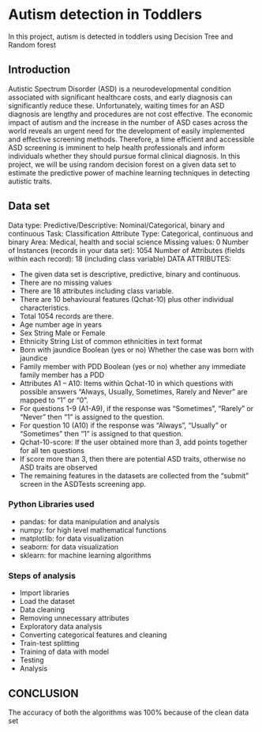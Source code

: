 # Autism detection in Toddlers

In this project, autism is detected in toddlers using Decision Tree and Random forest

## Introduction

Autistic Spectrum Disorder (ASD) is a neurodevelopmental condition associated with significant healthcare costs, and early diagnosis can significantly reduce these. Unfortunately, waiting times for an ASD diagnosis are lengthy and procedures are not cost effective. The economic impact of autism and the increase in the number of ASD cases across the world reveals an urgent need for the development of easily implemented and effective screening methods. Therefore, a time efficient and accessible ASD screening is imminent to help
health professionals and inform individuals whether they should pursue formal clinical diagnosis. In this project, we will be using random decision forest on a given data set to estimate the predictive power of machine learning techniques in detecting autistic traits.

## Data set
Data type: Predictive/Descriptive: Nominal/Categorical, binary
and continuous
Task: Classification
Attribute Type: Categorical, continuous and binary
Area: Medical, health and social science
Missing values: 0
Number of Instances (records in your data set): 1054
Number of Attributes (fields within each record): 18
(including class variable)
DATA ATTRIBUTES:
- The given data set is descriptive, predictive, binary and continuous.
- There are no missing values
- There are 18 attributes including class variable.
- There are 10 behavioural features (Qchat-10) plus other individual characteristics.
- Total 1054 records are there.
- Age number age in years
- Sex String Male or Female
- Ethnicity String List of common ethnicities in text format
- Born with jaundice Boolean (yes or no) Whether the case was born with jaundice
- Family member with PDD Boolean (yes or no) whether any immediate family member has a PDD
- Attributes A1 – A10: Items within Qchat-10 in which questions with possible answers “Always, Usually, Sometimes, Rarely and Never” are mapped to “1” or “0”.
- For questions 1-9 (A1-A9), if the response was “Sometimes”, “Rarely” or “Never” then “1” is assigned to the question.
- For question 10 (A10) if the response was “Always”, “Usually” or “Sometimes” then “1” is assigned to that question.
- Qchat-10-score: If the user obtained more than 3, add points together for all ten questions
- If score more than 3, then there are potential ASD traits, otherwise no ASD traits are observed
- The remaining features in the datasets are collected from the “submit” screen in the ASDTests screening app.

### Python Libraries used
- pandas: for data manipulation and analysis
- numpy: for high level mathematical functions
- matplotlib: for data visualization
- seaborn: for data visualization
- sklearn: for machine learning algorithms

### Steps of analysis
- Import libraries
- Load the dataset
- Data cleaning
- Removing unnecessary attributes
- Exploratory data analysis
- Converting categorical features and cleaning
- Train-test splitting
- Training of data with model
- Testing
- Analysis

## CONCLUSION
The accuracy of both the algorithms was 100% because of the clean data set
